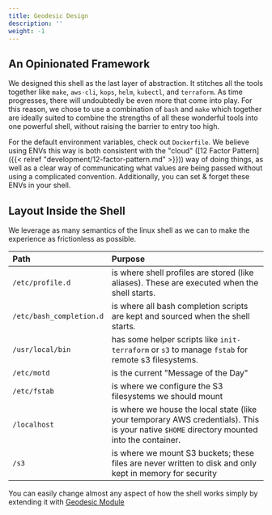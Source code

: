 ```yaml
---
title: Geodesic Design
description: ''
weight: -1
---
```


## An Opinionated Framework

We designed this shell as the last layer of abstraction. It stitches all the tools together like `make`, `aws-cli`, `kops`, `helm`, `kubectl`, and `terraform`. As time progresses, there will undoubtedly be even more that come into play. For this reason, we chose to use a combination of `bash` and `make` which together are ideally suited to combine the strengths of all these wonderful tools into one powerful shell, without raising the barrier to entry too high.

For the default environment variables, check out `Dockerfile`. We believe using ENVs this way is both consistent with the "cloud" ([12 Factor Pattern]({{< relref "development/12-factor-pattern.md" >}})) way of doing things, as well as a clear way of communicating what values are being passed without using a complicated convention. Additionally, you can set & forget these ENVs in your shell.

## Layout Inside the Shell

We leverage as many semantics of the linux shell as we can to make the experience as frictionless as possible.

| Path                     | Purpose                                                                                                                                    |
|:-------------------------|:-------------------------------------------------------------------------------------------------------------------------------------------|
| `/etc/profile.d`         | is where shell profiles are stored (like aliases). These are executed when the shell starts.                                               |
| `/etc/bash_completion.d` | is where all bash completion scripts are kept and sourced when the shell starts.                                                           |
| `/usr/local/bin`         | has some helper scripts like `init-terraform` or `s3` to manage `fstab` for remote s3 filesystems.                                         |
| `/etc/motd`              | is the current "Message of the Day"                                                                                                        |
| `/etc/fstab`             | is where we configure the S3 filesystems we should mount                                                                                   |
| `/localhost`             | is where we house the local state (like your temporary AWS credentials). This is your native `$HOME` directory mounted into the container. |
| `/s3`                    | is where we mount S3 buckets; these files are never written to disk and only kept in memory for security                                   |

You can easily change almost any aspect of how the shell works simply by extending it with [Geodesic Module](/geodesic/module)
